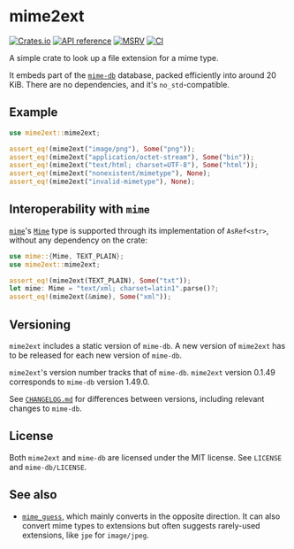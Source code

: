 # mime2ext

[![Crates.io](https://img.shields.io/crates/v/mime2ext.svg)](https://crates.io/crates/mime2ext)
[![API reference](https://docs.rs/mime2ext/badge.svg)](https://docs.rs/mime2ext/)
[![MSRV](https://img.shields.io/badge/MSRV-1.6-blue)](https://blog.rust-lang.org/2016/01/21/Rust-1.6.html)
[![CI](https://img.shields.io/github/workflow/status/blyxxyz/mime2ext/CI/master)](https://github.com/blyxxyz/mime2ext/actions)

A simple crate to look up a file extension for a mime type.

It embeds part of the [`mime-db`](https://github.com/jshttp/mime-db) database, packed efficiently into around 20 KiB. There are no dependencies, and it's `no_std`-compatible.

## Example

```rust
use mime2ext::mime2ext;

assert_eq!(mime2ext("image/png"), Some("png"));
assert_eq!(mime2ext("application/octet-stream"), Some("bin"));
assert_eq!(mime2ext("text/html; charset=UTF-8"), Some("html"));
assert_eq!(mime2ext("nonexistent/mimetype"), None);
assert_eq!(mime2ext("invalid-mimetype"), None);
```

## Interoperability with `mime`

[`mime`](https://docs.rs/mime/)'s [`Mime`](https://docs.rs/mime/0.3.16/mime/struct.Mime.html) type is supported through its implementation of `AsRef<str>`, without any dependency on the crate:

```rust
use mime::{Mime, TEXT_PLAIN};
use mime2ext::mime2ext;

assert_eq!(mime2ext(TEXT_PLAIN), Some("txt"));
let mime: Mime = "text/xml; charset=latin1".parse()?;
assert_eq!(mime2ext(&mime), Some("xml"));
```

## Versioning

`mime2ext` includes a static version of `mime-db`. A new version of `mime2ext` has to be released for each new version of `mime-db`.

`mime2ext`'s version number tracks that of `mime-db`. `mime2ext` version 0.1.49 corresponds to `mime-db` version 1.49.0.

See [`CHANGELOG.md`](CHANGELOG.md) for differences between versions, including relevant changes to `mime-db`.

## License

Both `mime2ext` and `mime-db` are licensed under the MIT license. See `LICENSE` and `mime-db/LICENSE`.

## See also

- [`mime_guess`](https://crates.io/crates/mime_guess), which mainly converts in the opposite direction. It can also convert mime types to extensions but often suggests rarely-used extensions, like `jpe` for `image/jpeg`.

